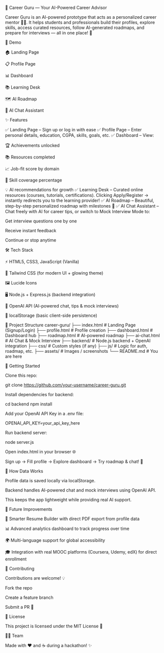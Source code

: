 🌟 Career Guru — Your AI-Powered Career Advisor

Career Guru is an AI-powered prototype that acts as a personalized career mentor 🧑‍💻.
It helps students and professionals build their profiles, explore skills, access curated resources, follow AI-generated roadmaps, and prepare for interviews — all in one place! 🎯

📸 Demo 

🏠 Landing Page

📋 Profile Page

📊 Dashboard

📚 Learning Desk

🗺️ AI Roadmap

🤖 AI Chat Assistant

✨ Features

✅ Landing Page – Sign up or log in with ease
✅ Profile Page – Enter personal details, education, CGPA, skills, goals, etc.
✅ Dashboard – View:

🏆 Achievements unlocked

📚 Resources completed

📈 Job-fit score by domain

🎯 Skill coverage percentage

💡 AI recommendations for growth
✅ Learning Desk – Curated online resources (courses, tutorials, certifications). Clicking Apply/Register → instantly redirects you to the learning provider!
✅ AI Roadmap – Beautiful, step-by-step personalized roadmap with milestones 🌈
✅ AI Chat Assistant – Chat freely with AI for career tips, or switch to Mock Interview Mode to:

Get interview questions one by one

Receive instant feedback

Continue or stop anytime

🛠️ Tech Stack

⚡ HTML5, CSS3, JavaScript (Vanilla)

🎨 Tailwind CSS (for modern UI + glowing theme)

🖼️ Lucide Icons

🖥️ Node.js + Express.js (backend integration)

🔗 OpenAI API (AI-powered chat, tips & mock interviews)

💾 localStorage (basic client-side persistence)

📂 Project Structure
career-guru/
├── index.html          # Landing Page (Signup/Login)
├── profile.html        # Profile creation
├── dashboard.html      # Dashboard hub
├── roadmap.html        # AI-powered roadmap
├── ai-chat.html        # AI Chat & Mock Interview
├── backend/            # Node.js backend + OpenAI integration
├── css/                # Custom styles (if any)
├── js/                 # Logic for auth, roadmap, etc.
├── assets/             # Images / screenshots
└── README.md           # You are here

🚀 Getting Started

Clone this repo:

git clone https://github.com/your-username/career-guru.git


Install dependencies for backend:

cd backend
npm install


Add your OpenAI API Key in a .env file:

OPENAI_API_KEY=your_api_key_here


Run backend server:

node server.js


Open index.html in your browser 🌐

Sign up → Fill profile → Explore dashboard → Try roadmap & chat! 🎉

🔑 How Data Works

Profile data is saved locally via localStorage.

Backend handles AI-powered chat and mock interviews using OpenAI API.

This keeps the app lightweight while providing real AI support.

🎯 Future Improvements

📄 Smarter Resume Builder with direct PDF export from profile data

📊 Advanced analytics dashboard to track progress over time

🌍 Multi-language support for global accessibility

🎓 Integration with real MOOC platforms (Coursera, Udemy, edX) for direct enrollment

🤝 Contributing

Contributions are welcome! 💡

Fork the repo

Create a feature branch

Submit a PR 🚀

📜 License

This project is licensed under the MIT License 📝

👨‍💻 Team

Made with ❤️ and ☕ during a hackathon! ✨
